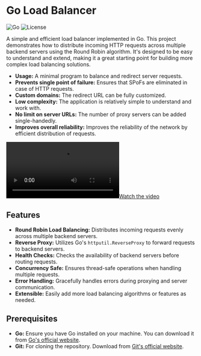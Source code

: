 # Go Load Balancer

![Go](https://img.shields.io/badge/Go-1.20-blue.svg)
![License](https://img.shields.io/badge/license-MIT-green.svg)

A simple and efficient load balancer implemented in Go. This project demonstrates how to distribute incoming HTTP requests across multiple backend servers using the Round Robin algorithm. It's designed to be easy to understand and extend, making it a great starting point for building more complex load balancing solutions.

- **Usage:** A minimal program to balance and redirect server requests.
- **Prevents single point of failure:** Ensures that SPoFs are eliminated in case of HTTP requests.
- **Custom domains:** The redirect URL can be fully customized.
- **Low complexity:** The application is relatively simple to understand and work with.
- **No limit on server URLs:** The number of proxy servers can be added single-handedly.
- **Improves overall reliability:** Improves the reliability of the network by efficient distribution of requests.

[![Watch the video](vid.mp4)](Video)


## Features

- **Round Robin Load Balancing:** Distributes incoming requests evenly across multiple backend servers.
- **Reverse Proxy:** Utilizes Go's `httputil.ReverseProxy` to forward requests to backend servers.
- **Health Checks:** Checks the availability of backend servers before routing requests.
- **Concurrency Safe:** Ensures thread-safe operations when handling multiple requests.
- **Error Handling:** Gracefully handles errors during proxying and server communication.
- **Extensible:** Easily add more load balancing algorithms or features as needed.

## Prerequisites

- **Go:** Ensure you have Go installed on your machine. You can download it from [Go's official website](https://golang.org/dl/).
- **Git:** For cloning the repository. Download from [Git's official website](https://git-scm.com/downloads).
